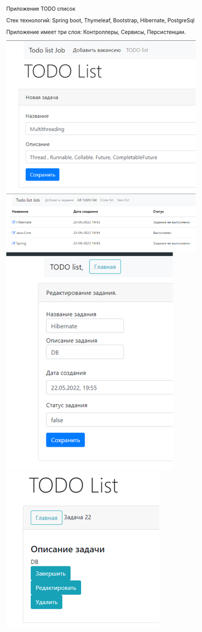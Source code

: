 Приложение TODO список

Стек технологий: Spring boot, Thymeleaf, Bootstrap, Hibernate, PostgreSql

Приложение имеет три слоя: Контроллеры, Сервисы, Персистенции.

![](img/Add_New_Item.png)
![](img/All_TODO_Items.png)
![](img/Edit_Item.png)
![](img/Form_With_Edit.png)